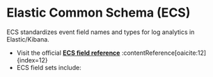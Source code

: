 # Elastic Common Schema (ECS)

ECS standardizes event field names and types for log analytics in Elastic/Kibana.

- Visit the official **[ECS field reference](https://www.elastic.co/docs/reference/ecs/ecs-field-reference)** :contentReference[oaicite:12]{index=12}
- ECS field sets include:
